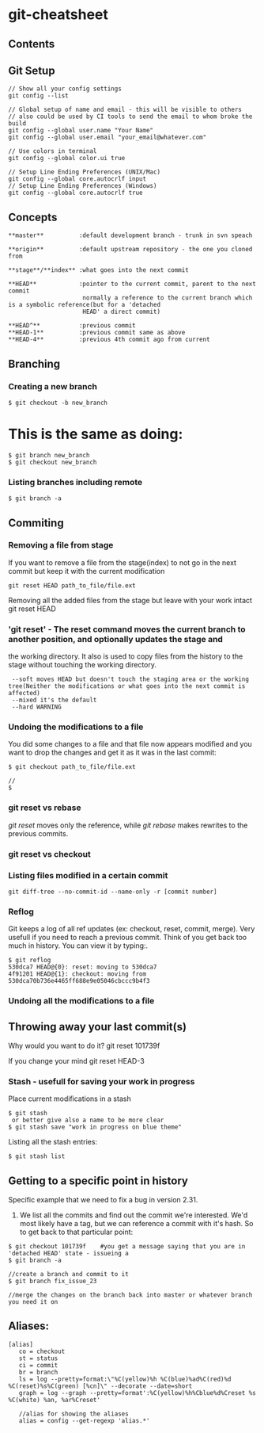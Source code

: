 git-cheatsheet
===

Contents
--------


## Git Setup

    // Show all your config settings
    git config --list

    // Global setup of name and email - this will be visible to others
    // also could be used by CI tools to send the email to whom broke the build
    git config --global user.name "Your Name"
    git config --global user.email "your_email@whatever.com"

    // Use colors in terminal
    git config --global color.ui true

    // Setup Line Ending Preferences (UNIX/Mac)
    git config --global core.autocrlf input
    // Setup Line Ending Preferences (Windows)
    git config --global core.autocrlf true

## Concepts
    **master** 	        :default development branch - trunk in svn speach

    **origin**	        :default upstream repository - the one you cloned from

    **stage**/**index** :what goes into the next commit

    **HEAD**	        :pointer to the current commit, parent to the next commit
                         normally a reference to the current branch which is a symbolic reference(but for a 'detached
                         HEAD' a direct commit)

    **HEAD^**	        :previous commit
    **HEAD-1**          :previous commit same as above
    **HEAD-4**	        :previous 4th commit ago from current


## Branching
### Creating a new branch
    $ git checkout -b new_branch

   # This is the same as doing:

    $ git branch new_branch
    $ git checkout new_branch

### Listing branches including remote
    $ git branch -a

## Commiting
### Removing a file from stage
   If you want to remove a file from the stage(index) to not go in the next commit but keep it with the current modification

    git reset HEAD path_to_file/file.ext

   Removing all the added files from the stage but leave with your work intact
    git reset HEAD

### **'git reset'** - The reset command moves the current branch to another position, and optionally updates the stage and
the working directory.
It also is used to copy files from the history to the stage without touching the working directory.

     --soft moves HEAD but doesn't touch the staging area or the working tree(Neither the modifications or what goes into the next commit is affected)
     --mixed it's the default
     --hard WARNING

### Undoing the modifications to a file
   You did some changes to a file and that file now appears modified and you want to drop the changes and get it as it
   was in the last commit:

    $ git checkout path_to_file/file.ext

    //
    $

### git reset vs rebase
   *git reset* moves only the reference, while *git rebase* makes rewrites to the previous commits.
### git reset vs checkout

### Listing files modified in a certain commit
    git diff-tree --no-commit-id --name-only -r [commit number]

### Reflog
   Git keeps a log of all ref updates (ex: checkout, reset, commit, merge).
   Very usefull if you need to reach a previous commit. Think of you get back too much in history.
   You can view it by typing:.

    $ git reflog
    530dca7 HEAD@{0}: reset: moving to 530dca7
    4f91201 HEAD@{1}: checkout: moving from 530dca70b736e4465ff688e9e05046cbccc9b4f3



### Undoing all the modifications to a file

## Throwing away your last commit(s)
   Why would you want to do it?
    git reset 101739f

   If you change your mind
    git reset HEAD-3

### Stash - usefull for saving your work in progress

   Place current modifications in a stash

    $ git stash
     or better give also a name to be more clear
    $ git stash save "work in progress on blue theme"


   Listing all the stash entries:

    $ git stash list


## Getting to a specific point in history

   Specific example that we need to fix a bug in version 2.31.
   1. We list all the commits and find out the commit we're interested. We'd most likely have a tag, but we can reference a
   commit with it's hash. So to get back to that particular point:

    $ git checkout 101739f    #you get a message saying that you are in 'detached HEAD' state - issueing a
    $ git branch -a

    //create a branch and commit to it
    $ git branch fix_issue_23

    //merge the changes on the branch back into master or whatever branch you need it on


## Aliases:

    [alias]
       co = checkout
       st = status
       ci = commit
       br = branch
       ls = log --pretty=format:\"%C(yellow)%h %C(blue)%ad%C(red)%d %C(reset)%s%C(green) [%cn]\" --decorate --date=short
       graph = log --graph --pretty=format':%C(yellow)%h%Cblue%d%Creset %s %C(white) %an, %ar%Creset'

       //alias for showing the aliases
       alias = config --get-regexp 'alias.*'




